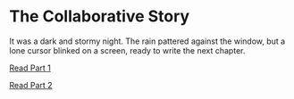 # The Collaborative Story


It was a dark and stormy night. The rain pattered against the window, but a lone cursor blinked on a screen, ready to write the next chapter.

[Read Part 1](Part1)

[Read Part 2](Part2.py)

